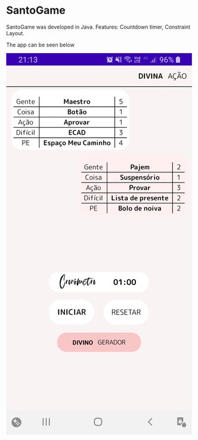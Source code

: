 # SantoGame
SantoGame was developed in Java. Features: Countdown timer, Constraint Layout.

The app can be seen below

![Screenshot](AppScreen.jpeg)
